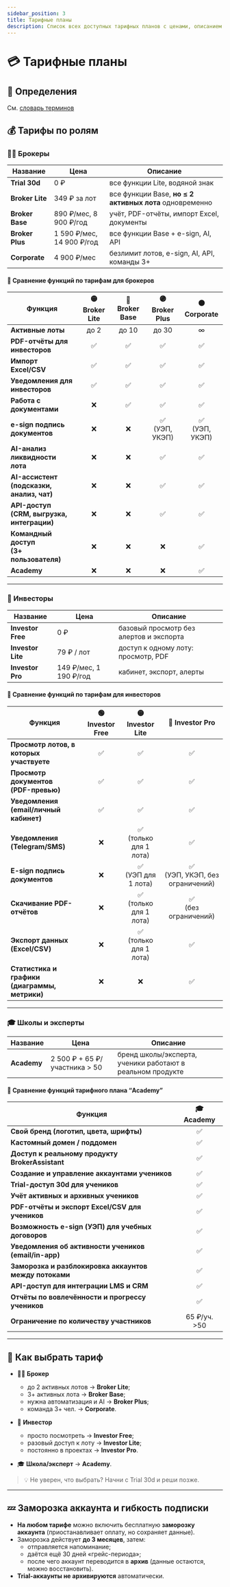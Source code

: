 ```yaml
---
sidebar_position: 3
title: Тарифные планы
description: Список всех доступных тарифных планов с ценами, описанием функций и целевой аудиторией
---
```


# 💳 Тарифные планы

## 📔 Определения

См. [словарь терминов](glossary.md)

## 💰 Тарифы по ролям

### 🧑‍💼 Брокеры

| Название        | Цена                      | Описание                                                |
|-----------------|---------------------------|---------------------------------------------------------|
| **Trial 30d**   | 0 ₽                       | все функции Lite, водяной знак                          |
| **Broker Lite** | 349 ₽ за лот              | все функции Base, **но ≤ 2 активных лота** одновременно |
| **Broker Base** | 890 ₽/мес, 8 900 ₽/год    | учёт, PDF-отчёты, импорт Excel, документы               |
| **Broker Plus** | 1 590 ₽/мес, 14 900 ₽/год | все функции Base + e-sign, AI, API                      |
| **Corporate**   | 4 900 ₽/мес               | безлимит лотов, e-sign, AI, API, команды 3+             |

#### 🧩 Сравнение функций по тарифам для брокеров

| Функция                                        | 🟡 **Broker Lite** | 🔵 **Broker Base** | 🟣 **Broker Plus** |  ⚫ **Corporate**  |
|------------------------------------------------|:------------------:|:------------------:|:------------------:|:-----------------:|
| **Активные лоты**                              |        до 2        |       до 10        |       до 30        |         ∞         |
| **PDF-отчёты для инвесторов**                  |         ✅          |         ✅          |         ✅          |         ✅         |
| **Импорт Excel/CSV**                           |         ✅          |         ✅          |         ✅          |         ✅         |
| **Уведомления для инвесторов**                 |         ✅          |         ✅          |         ✅          |         ✅         |
| **Работа с документами**                       |         ❌          |         ✅          |         ✅          |         ✅         |
| **e-sign подпись документов**                  |         ❌          |         ❌          | ✅<br/>(УЭП, УКЭП)  | ✅<br/>(УЭП, УКЭП) |
| **AI-анализ ликвидности лота**                 |         ❌          |         ❌          |         ✅          |         ✅         |
| **AI-ассистент<br/>(подсказки, анализ, чат)**  |         ❌          |         ❌          |         ✅          |         ✅         |
| **API-доступ<br/>(CRM, выгрузка, интеграции)** |         ❌          |         ❌          |         ✅          |         ✅         |
| **Командный доступ<br/>(3+ пользователя)**     |         ❌          |         ❌          |         ❌          |         ✅         |
| **Academy**                                    |         ❌          |         ❌          |         ❌          |         ✅         |

---

### 👥 Инвесторы

| Название          | Цена                   | Описание                                |
|-------------------|------------------------|-----------------------------------------|
| **Investor Free** | 0 ₽                    | базовый просмотр без алертов и экспорта |
| **Investor Lite** | 79 ₽ / лот             | доступ к одному лоту: просмотр, PDF     |
| **Investor Pro**  | 149 ₽/мес, 1 190 ₽/год | кабинет, экспорт, алерты                |

#### 🧩 Сравнение функций по тарифам для инвесторов

| Функция                                           | 🟢 Investor Free |     🟡 Investor Lite      |          🔵 Investor Pro           |
|---------------------------------------------------|:----------------:|:-------------------------:|:----------------------------------:|
| **Просмотр лотов, в которых участвуете**          |        ✅         |             ✅             |                 ✅                  |
| **Просмотр документов<br/>(PDF-превью)**          |        ✅         |             ✅             |                 ✅                  |
| **Уведомления<br/>(email/личный кабинет)**        |        ✅         |             ✅             |                 ✅                  |
| **Уведомления<br/>(Telegram/SMS)**                |        ❌         | ✅<br/>(только для 1 лота) |                 ✅                  |
| **E-sign подпись документов**                     |        ❌         |  ✅<br/>(УЭП для 1 лота)   | ✅<br/>(УЭП, УКЭП, без ограничений) |
| **Скачивание PDF-отчётов**                        |        ❌         | ✅<br/>(только для 1 лота) |      ✅<br/>(без ограничений)       |
| **Экспорт данных<br/>(Excel/CSV)**                |        ❌         | ✅<br/>(только для 1 лота) |                 ✅                  |
| **Статистика и графики<br/>(диаграммы, метрики)** |        ❌         |             ❌             |                 ✅                  |

---

### 🎓 Школы и эксперты

| Название    | Цена                          | Описание                                                   |
|-------------|-------------------------------|------------------------------------------------------------|
| **Academy** | 2 500 ₽ + 65 ₽/участника > 50 | бренд школы/эксперта, ученики работают в реальном продукте |

#### 🧩 Сравнение функций тарифного плана “Academy”

| Функция                                                |  🎓 Academy  |
|--------------------------------------------------------|:------------:|
| **Свой бренд (логотип, цвета, шрифты)**                |      ✅       |
| **Кастомный домен / поддомен**                         |      ✅       |
| **Доступ к реальному продукту BrokerAssistant**        |      ✅       |
| **Создание и управление аккаунтами учеников**          |      ✅       |
| **Trial-доступ 30d для учеников**                      |      ✅       |
| **Учёт активных и архивных учеников**                  |      ✅       |
| **PDF-отчёты и экспорт Excel/CSV для учеников**        |      ✅       |
| **Возможность e-sign (УЭП) для учебных договоров**     |      ✅       |
| **Уведомления об активности учеников (email/in-app)**  |      ✅       |
| **Заморозка и разблокировка аккаунтов между потоками** |      ✅       |
| **API-доступ для интеграции LMS и CRM**                |      ✅       |
| **Отчёты по вовлечённости и прогрессу учеников**       |      ✅       |
| **Ограничение по количеству участников**               | 65 ₽/уч. >50 |

---

## 🧠 Как выбрать тариф

- 🧑‍💼 **Брокер**
    - до 2 активных лотов → **Broker Lite**;
    - 3+ активных лота → **Broker Base**;
    - нужна автоматизация и AI → **Broker Plus**;
    - команда 3+ чел. → **Corporate**.

- 👥 **Инвестор**
    - просто посмотреть → **Investor Free**;
    - разовый доступ к лоту → **Investor Lite**;
    - постоянно в проектах → **Investor Pro**.

- 🎓 **Школа/эксперт** → **Academy**.

> 💡 Не уверен, что выбрать? Начни с Trial 30d и реши позже.

---

## 💤 Заморозка аккаунта и гибкость подписки

- **На любом тарифе** можно включить бесплатную **заморозку аккаунта** (приостанавливает оплату, но сохраняет данные).
- Заморозка действует **до 3 месяцев**, затем:
    - отправляется напоминание;
    - даётся ещё 30 дней «грейс-периода»;
    - после чего аккаунт переводится в **архив** (данные остаются, можно восстановить).
- **Trial-аккаунты не архивируются** автоматически.
